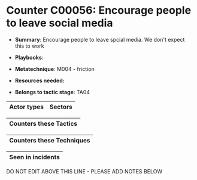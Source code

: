 # Counter C00056: Encourage people to leave social media

* **Summary**: Encourage people to leave spcial media.  We don't expect this to work

* **Playbooks**: 

* **Metatechnique**: M004 - friction

* **Resources needed:** 

* **Belongs to tactic stage**: TA04


| Actor types | Sectors |
| ----------- | ------- |



| Counters these Tactics |
| ---------------------- |



| Counters these Techniques |
| ------------------------- |



| Seen in incidents |
| ----------------- |


DO NOT EDIT ABOVE THIS LINE - PLEASE ADD NOTES BELOW
